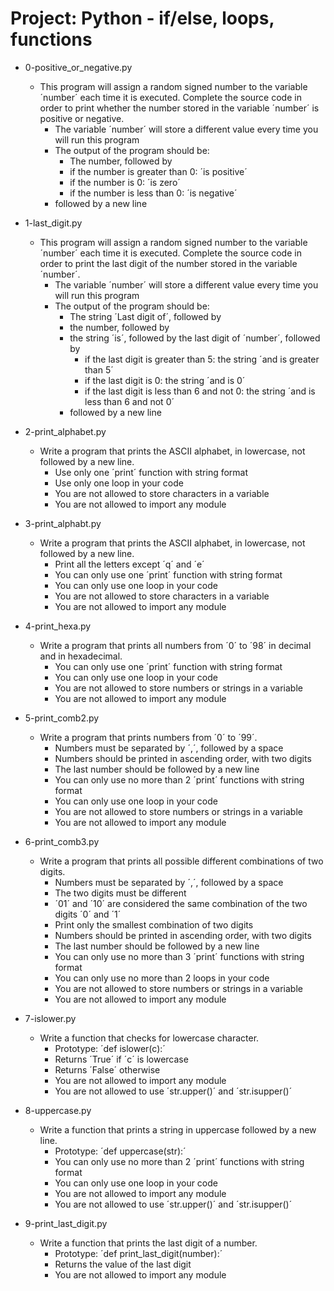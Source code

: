 # Project: Python - if/else, loops, functions

*   0-positive_or_negative.py
    - This program will assign a random signed number to the variable ´number´ each time it is executed. Complete the source code in order to print whether the number stored in the variable ´number´ is positive or negative.
      - The variable ´number´ will store a different value every time you will run this program
      - The output of the program should be:
        - The number, followed by
        - if the number is greater than 0: ´is positive´
        - if the number is 0: ´is zero´
        - if the number is less than 0: ´is negative´
      - followed by a new line

*   1-last_digit.py
    - This program will assign a random signed number to the variable ´number´ each time it is executed. Complete the source code in order to print the last digit of the number stored in the variable ´number´.
      - The variable ´number´ will store a different value every time you will run this program
      - The output of the program should be:
        - The string ´Last digit of´, followed by
        - the number, followed by
        - the string ´is´, followed by the last digit of ´number´, followed by
          - if the last digit is greater than 5: the string ´and is greater than 5´
          - if the last digit is 0: the string ´and is 0´
          - if the last digit is less than 6 and not 0: the string ´and is less than 6 and not 0´
        - followed by a new line

*   2-print_alphabet.py
    - Write a program that prints the ASCII alphabet, in lowercase, not followed by a new line.
      - Use only one ´print´ function with string format
      - Use only one loop in your code
      - You are not allowed to store characters in a variable
      - You are not allowed to import any module

*   3-print_alphabt.py
    - Write a program that prints the ASCII alphabet, in lowercase, not followed by a new line.
      - Print all the letters except ´q´ and ´e´
      - You can only use one ´print´ function with string format
      - You can only use one loop in your code
      - You are not allowed to store characters in a variable
      - You are not allowed to import any module

*   4-print_hexa.py
    - Write a program that prints all numbers from ´0´ to ´98´ in decimal and in hexadecimal.
      - You can only use one ´print´ function with string format
      - You can only use one loop in your code
      - You are not allowed to store numbers or strings in a variable
      - You are not allowed to import any module

*   5-print_comb2.py
    - Write a program that prints numbers from ´0´ to ´99´.
      - Numbers must be separated by ´,´, followed by a space
      - Numbers should be printed in ascending order, with two digits
      - The last number should be followed by a new line
      - You can only use no more than 2 ´print´ functions with string format
      - You can only use one loop in your code
      - You are not allowed to store numbers or strings in a variable
      - You are not allowed to import any module

*   6-print_comb3.py
    - Write a program that prints all possible different combinations of two digits.
      - Numbers must be separated by ´,´, followed by a space
      - The two digits must be different
      - ´01´ and ´10´ are considered the same combination of the two digits ´0´ and ´1´
      - Print only the smallest combination of two digits
      - Numbers should be printed in ascending order, with two digits
      - The last number should be followed by a new line
      - You can only use no more than 3 ´print´ functions with string format
      - You can only use no more than 2 loops in your code
      - You are not allowed to store numbers or strings in a variable
      - You are not allowed to import any module

*   7-islower.py
    - Write a function that checks for lowercase character.
      - Prototype: ´def islower(c):´
      - Returns ´True´ if ´c´ is lowercase
      - Returns ´False´ otherwise
      - You are not allowed to import any module
      - You are not allowed to use ´str.upper()´ and ´str.isupper()´

*   8-uppercase.py
    - Write a function that prints a string in uppercase followed by a new line.
      - Prototype: ´def uppercase(str):´
      - You can only use no more than 2 ´print´ functions with string format
      - You can only use one loop in your code
      - You are not allowed to import any module
      - You are not allowed to use ´str.upper()´ and ´str.isupper()´

*   9-print_last_digit.py
    - Write a function that prints the last digit of a number.
      - Prototype: ´def print_last_digit(number):´
      - Returns the value of the last digit
      - You are not allowed to import any module
